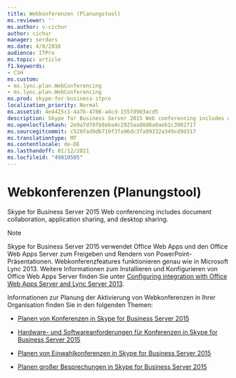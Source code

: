 ```yaml
---
title: Webkonferenzen (Planungstool)
ms.reviewer: ''
ms.author: v-cichur
author: cichur
manager: serdars
ms.date: 4/8/2016
audience: ITPro
ms.topic: article
f1.keywords:
- CSH
ms.custom:
- ms.lync.plan.WebConferencing
- ms.lync.plan.WebConferencing
ms.prod: skype-for-business-itpro
localization_priority: Normal
ms.assetid: 4e4425c1-4a7b-4706-a4cd-155fd903acd5
description: Skype for Business Server 2015 Web conferencing includes document collaboration, application sharing, and desktop sharing.
ms.openlocfilehash: 2e9a7d70fb8eba4c2925aa88d6a0aeb1c3982717
ms.sourcegitcommit: c528fad9db719f3fa96dc3fa99332a349cd9d317
ms.translationtype: MT
ms.contentlocale: de-DE
ms.lasthandoff: 01/12/2021
ms.locfileid: "49810505"
---
```

# <a name="web-conferencing-planning-tool"></a>Webkonferenzen (Planungstool)
 
Skype for Business Server 2015 Web conferencing includes document collaboration, application sharing, and desktop sharing.
  
> [!NOTE]
> Skype for Business Server 2015 verwendet Office Web Apps und den Office Web Apps Server zum Freigeben und Rendern von PowerPoint-Präsentationen. Webkonferenzfeatures funktionieren genau wie in Microsoft Lync 2013. Weitere Informationen zum Installieren und Konfigurieren von Office Web Apps Server finden Sie unter [Configuring integration with Office Web Apps Server and Lync Server 2013](https://technet.microsoft.com/library/jj204792%28v=ocs.15%29.aspx). 
  
Informationen zur Planung der Aktivierung von Webkonferenzen in Ihrer Organisation finden Sie in den folgenden Themen: 
  
- [Planen von Konferenzen in Skype for Business Server 2015](../../plan-your-deployment/conferencing/conferencing.md)
    
- [Hardware- und Softwareanforderungen für Konferenzen in Skype for Business Server 2015](../../plan-your-deployment/conferencing/hardware-and-software-requirements.md)
    
- [Planen von Einwahlkonferenzen in Skype for Business Server 2015](../../plan-your-deployment/conferencing/dial-in-conferencing.md)
    
- [Planen großer Besprechungen in Skype for Business Server 2015](../../plan-your-deployment/conferencing/large-meetings.md)
    

